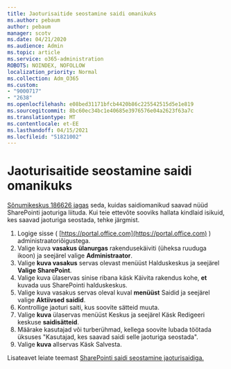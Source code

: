 ```yaml
---
title: Jaoturisaitide seostamine saidi omanikuks
ms.author: pebaum
author: pebaum
manager: scotv
ms.date: 04/21/2020
ms.audience: Admin
ms.topic: article
ms.service: o365-administration
ROBOTS: NOINDEX, NOFOLLOW
localization_priority: Normal
ms.collection: Adm_O365
ms.custom:
- "9000717"
- "2638"
ms.openlocfilehash: e08bed31171bfcb4420b86c225542515d5e1e819
ms.sourcegitcommit: 8bc60ec34bc1e40685e3976576e04a2623f63a7c
ms.translationtype: MT
ms.contentlocale: et-EE
ms.lasthandoff: 04/15/2021
ms.locfileid: "51821002"
---
```

# <a name="associate-hub-sites-as-site-owner"></a>Jaoturisaitide seostamine saidi omanikuks

[Sõnumikeskus 186626 jagas](https://admin.microsoft.com/Adminportal/Home?source=applauncher#/MessageCenter?id=MC186626) seda, kuidas saidiomanikud saavad nüüd SharePointi jaoturiga liituda. Kui teie ettevõte sooviks hallata kindlaid isikuid, kes saavad jaoturiga seostada, tehke järgmist. 

1. Logige sisse ( [https://portal.office.com](https://portal.office.com) ) administraatoriõigustega.
2. Valige kuva **vasakus ülanurgas** rakendusekäiviti (üheksa ruuduga ikoon) ja seejärel valige **Administraator**.
3. Valige **kuva vasakus** servas olevast menüüst Halduskeskus ja seejärel **Valige SharePoint**.
4. Valige kuva ülaservas sinise ribana käsk Käivita rakendus kohe, **et** kuvada uus SharePointi halduskeskus.
5. Valige kuva vasakus servas oleval kuval **menüüst** Saidid ja seejärel valige **Aktiivsed saidid**.
6. Kontrollige jaoturi saiti, kus soovite sätteid muuta.
7. Valige **kuva** ülaservas menüüst Keskus ja seejärel Käsk Redigeeri keskuse **saidisätteid**.
8. Määrake kasutajad või turberühmad, kellega soovite lubada töötada üksuses "Kasutajad, kes saavad saidi selle jaoturiga seostada".
9. Valige **kuva** allservas Käsk Salvesta.

Lisateavet leiate teemast [SharePointi saidi seostamine jaoturisaidiga.](https://support.office.com/article/associate-a-sharepoint-site-with-a-hub-site-ae0009fd-af04-4d3d-917d-88edb43efc05) 